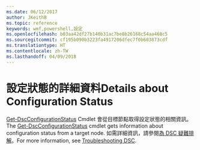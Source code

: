 ```yaml
---
ms.date: 06/12/2017
author: JKeithB
ms.topic: reference
keywords: wmf,powershell,設定
ms.openlocfilehash: b03aa42df27b140b31ac7be8b26168c54aa468c5
ms.sourcegitcommit: cf195b090b3223fa4917206dfec7f0b603873cdf
ms.translationtype: HT
ms.contentlocale: zh-TW
ms.lasthandoff: 04/09/2018
---
```

# <a name="details-about-configuration-status"></a><span data-ttu-id="9a05a-102">設定狀態的詳細資料</span><span class="sxs-lookup"><span data-stu-id="9a05a-102">Details about Configuration Status</span></span>

<span data-ttu-id="9a05a-103">[Get-DscConfigurationStatus](https://technet.microsoft.com/library/mt517868.aspx) Cmdlet 會從目標節點取得設定狀態的相關資訊。</span><span class="sxs-lookup"><span data-stu-id="9a05a-103">The [Get-DscConfigurationStatus](https://technet.microsoft.com/library/mt517868.aspx) cmdlet gets information about configuration status from a target node.</span></span>
<span data-ttu-id="9a05a-104">如需詳細資訊，請參閱[為 DSC 疑難排解](https://msdn.microsoft.com/powershell/dsc/troubleshooting)。</span><span class="sxs-lookup"><span data-stu-id="9a05a-104">For more information, see [Troubleshooting DSC](https://msdn.microsoft.com/powershell/dsc/troubleshooting).</span></span>
